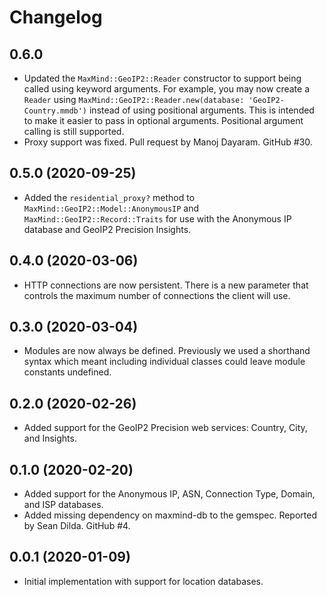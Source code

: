 # Changelog

## 0.6.0

* Updated the `MaxMind::GeoIP2::Reader` constructor to support being called
  using keyword arguments. For example, you may now create a `Reader` using
  `MaxMind::GeoIP2::Reader.new(database: 'GeoIP2-Country.mmdb')` instead of
  using positional arguments. This is intended to make it easier to pass in
  optional arguments. Positional argument calling is still supported.
* Proxy support was fixed. Pull request by Manoj Dayaram. GitHub #30.

## 0.5.0 (2020-09-25)

* Added the `residential_proxy?` method to
  `MaxMind::GeoIP2::Model::AnonymousIP` and
  `MaxMind::GeoIP2::Record::Traits` for use with the Anonymous IP database
  and GeoIP2 Precision Insights.

## 0.4.0 (2020-03-06)

* HTTP connections are now persistent. There is a new parameter that
  controls the maximum number of connections the client will use.

## 0.3.0 (2020-03-04)

* Modules are now always be defined. Previously we used a shorthand syntax
  which meant including individual classes could leave module constants
  undefined.

## 0.2.0 (2020-02-26)

* Added support for the GeoIP2 Precision web services: Country, City, and
  Insights.

## 0.1.0 (2020-02-20)

* Added support for the Anonymous IP, ASN, Connection Type, Domain, and ISP
  databases.
* Added missing dependency on maxmind-db to the gemspec. Reported by Sean
  Dilda. GitHub #4.

## 0.0.1 (2020-01-09)

* Initial implementation with support for location databases.
